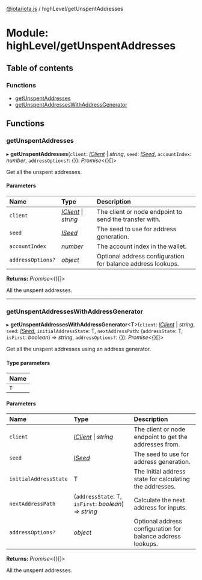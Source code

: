 [@iota/iota.js](../README.md) / highLevel/getUnspentAddresses

# Module: highLevel/getUnspentAddresses

## Table of contents

### Functions

- [getUnspentAddresses](highlevel_getunspentaddresses.md#getunspentaddresses)
- [getUnspentAddressesWithAddressGenerator](highlevel_getunspentaddresses.md#getunspentaddresseswithaddressgenerator)

## Functions

### getUnspentAddresses

▸ **getUnspentAddresses**(`client`: [*IClient*](../interfaces/models_iclient.iclient.md) \| *string*, `seed`: [*ISeed*](../interfaces/models_iseed.iseed.md), `accountIndex`: *number*, `addressOptions?`: {}): *Promise*<{}[]\>

Get all the unspent addresses.

#### Parameters

| Name | Type | Description |
| :------ | :------ | :------ |
| `client` | [*IClient*](../interfaces/models_iclient.iclient.md) \| *string* | The client or node endpoint to send the transfer with. |
| `seed` | [*ISeed*](../interfaces/models_iseed.iseed.md) | The seed to use for address generation. |
| `accountIndex` | *number* | The account index in the wallet. |
| `addressOptions?` | *object* | Optional address configuration for balance address lookups. |

**Returns:** *Promise*<{}[]\>

All the unspent addresses.

___

### getUnspentAddressesWithAddressGenerator

▸ **getUnspentAddressesWithAddressGenerator**<T\>(`client`: [*IClient*](../interfaces/models_iclient.iclient.md) \| *string*, `seed`: [*ISeed*](../interfaces/models_iseed.iseed.md), `initialAddressState`: T, `nextAddressPath`: (`addressState`: T, `isFirst`: *boolean*) => *string*, `addressOptions?`: {}): *Promise*<{}[]\>

Get all the unspent addresses using an address generator.

#### Type parameters

| Name |
| :------ |
| `T` |

#### Parameters

| Name | Type | Description |
| :------ | :------ | :------ |
| `client` | [*IClient*](../interfaces/models_iclient.iclient.md) \| *string* | The client or node endpoint to get the addresses from. |
| `seed` | [*ISeed*](../interfaces/models_iseed.iseed.md) | The seed to use for address generation. |
| `initialAddressState` | T | The initial address state for calculating the addresses. |
| `nextAddressPath` | (`addressState`: T, `isFirst`: *boolean*) => *string* | Calculate the next address for inputs. |
| `addressOptions?` | *object* | Optional address configuration for balance address lookups. |

**Returns:** *Promise*<{}[]\>

All the unspent addresses.
